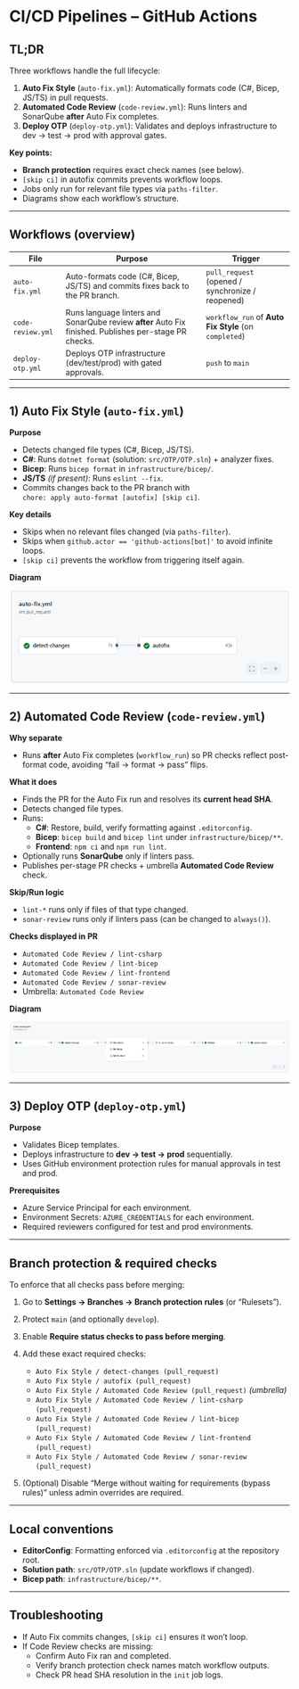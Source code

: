 # CI/CD Pipelines – GitHub Actions

## TL;DR
Three workflows handle the full lifecycle:
1. **Auto Fix Style** (`auto-fix.yml`): Automatically formats code (C#, Bicep, JS/TS) in pull requests.
2. **Automated Code Review** (`code-review.yml`): Runs linters and SonarQube **after** Auto Fix completes.
3. **Deploy OTP** (`deploy-otp.yml`): Validates and deploys infrastructure to dev → test → prod with approval gates.

**Key points:**
- **Branch protection** requires exact check names (see below).
- `[skip ci]` in autofix commits prevents workflow loops.
- Jobs only run for relevant file types via `paths-filter`.
- Diagrams show each workflow’s structure.

---

## Workflows (overview)

| File | Purpose | Trigger |
| --- | --- | --- |
| `auto-fix.yml` | Auto-formats code (C#, Bicep, JS/TS) and commits fixes back to the PR branch. | `pull_request` (opened / synchronize / reopened) |
| `code-review.yml` | Runs language linters and SonarQube review **after** Auto Fix finished. Publishes per-stage PR checks. | `workflow_run` of **Auto Fix Style** (on `completed`) |
| `deploy-otp.yml` | Deploys OTP infrastructure (dev/test/prod) with gated approvals. | `push` to `main` |

---

## 1) Auto Fix Style (`auto-fix.yml`)

**Purpose**
- Detects changed file types (C#, Bicep, JS/TS).
- **C#**: Runs `dotnet format` (solution: `src/OTP/OTP.sln`) + analyzer fixes.
- **Bicep**: Runs `bicep format` in `infrastructure/bicep/`.
- **JS/TS** *(if present)*: Runs `eslint --fix`.
- Commits changes back to the PR branch with  
  `chore: apply auto-format [autofix] [skip ci]`.

**Key details**
- Skips when no relevant files changed (via `paths-filter`).
- Skips when `github.actor == 'github-actions[bot]'` to avoid infinite loops.
- `[skip ci]` prevents the workflow from triggering itself again.

**Diagram**

![Auto Fix Style Workflow](./auto-fixture-diagram.png)

---

## 2) Automated Code Review (`code-review.yml`)

**Why separate**
- Runs **after** Auto Fix completes (`workflow_run`) so PR checks reflect post-format code, avoiding “fail → format → pass” flips.

**What it does**
- Finds the PR for the Auto Fix run and resolves its **current head SHA**.
- Detects changed file types.
- Runs:
  - **C#**: Restore, build, verify formatting against `.editorconfig`.
  - **Bicep**: `bicep build` and `bicep lint` under `infrastructure/bicep/**`.
  - **Frontend**: `npm ci` and `npm run lint`.
- Optionally runs **SonarQube** only if linters pass.
- Publishes per-stage PR checks + umbrella **Automated Code Review** check.

**Skip/Run logic**
- `lint-*` runs only if files of that type changed.
- `sonar-review` runs only if linters pass (can be changed to `always()`).

**Checks displayed in PR**
- `Automated Code Review / lint-csharp`
- `Automated Code Review / lint-bicep`
- `Automated Code Review / lint-frontend`
- `Automated Code Review / sonar-review`
- Umbrella: `Automated Code Review`

**Diagram**

![Automated Code Review Workflow](./code-review-diagram.png)

---

## 3) Deploy OTP (`deploy-otp.yml`)

**Purpose**
- Validates Bicep templates.
- Deploys infrastructure to **dev → test → prod** sequentially.
- Uses GitHub environment protection rules for manual approvals in test and prod.

**Prerequisites**
- Azure Service Principal for each environment.
- Environment Secrets: `AZURE_CREDENTIALS` for each environment.
- Required reviewers configured for test and prod environments.

---

## Branch protection & required checks

To enforce that all checks pass before merging:

1. Go to **Settings → Branches → Branch protection rules** (or “Rulesets”).
2. Protect `main` (and optionally `develop`).
3. Enable **Require status checks to pass before merging**.
4. Add these exact required checks:

   - `Auto Fix Style / detect-changes (pull_request)`
   - `Auto Fix Style / autofix (pull_request)`
   - `Auto Fix Style / Automated Code Review (pull_request)` *(umbrella)*
   - `Auto Fix Style / Automated Code Review / lint-csharp (pull_request)`
   - `Auto Fix Style / Automated Code Review / lint-bicep (pull_request)`
   - `Auto Fix Style / Automated Code Review / lint-frontend (pull_request)`
   - `Auto Fix Style / Automated Code Review / sonar-review (pull_request)`

5. (Optional) Disable “Merge without waiting for requirements (bypass rules)” unless admin overrides are required.

---

## Local conventions
- **EditorConfig**: Formatting enforced via `.editorconfig` at the repository root.
- **Solution path**: `src/OTP/OTP.sln` (update workflows if changed).
- **Bicep path**: `infrastructure/bicep/**`.

---

## Troubleshooting
- If Auto Fix commits changes, `[skip ci]` ensures it won’t loop.
- If Code Review checks are missing:
  - Confirm Auto Fix ran and completed.
  - Verify branch protection check names match workflow outputs.
  - Check PR head SHA resolution in the `init` job logs.
